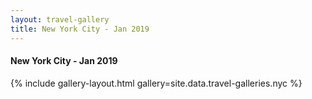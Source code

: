 ```yaml
---
layout: travel-gallery
title: New York City - Jan 2019
---
```


<h4>New York City - Jan 2019</h4>
{% include gallery-layout.html gallery=site.data.travel-galleries.nyc %}